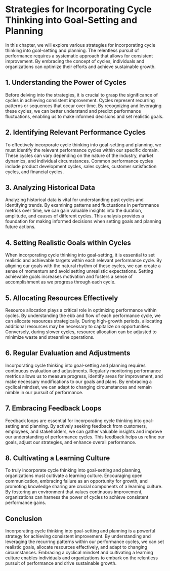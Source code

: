 # Strategies for Incorporating Cycle Thinking into Goal-Setting and Planning

In this chapter, we will explore various strategies for incorporating cycle thinking into goal-setting and planning. The relentless pursuit of performance requires a systematic approach that allows for consistent improvement. By embracing the concept of cycles, individuals and organizations can optimize their efforts and achieve sustainable growth.

## 1\. Understanding the Power of Cycles

Before delving into the strategies, it is crucial to grasp the significance of cycles in achieving consistent improvement. Cycles represent recurring patterns or sequences that occur over time. By recognizing and leveraging these cycles, we can better understand and predict performance fluctuations, enabling us to make informed decisions and set realistic goals.

## 2\. Identifying Relevant Performance Cycles

To effectively incorporate cycle thinking into goal-setting and planning, we must identify the relevant performance cycles within our specific domain. These cycles can vary depending on the nature of the industry, market dynamics, and individual circumstances. Common performance cycles include product development cycles, sales cycles, customer satisfaction cycles, and financial cycles.

## 3\. Analyzing Historical Data

Analyzing historical data is vital for understanding past cycles and identifying trends. By examining patterns and fluctuations in performance metrics over time, we can gain valuable insights into the duration, amplitude, and causes of different cycles. This analysis provides a foundation for making informed decisions when setting goals and planning future actions.

## 4\. Setting Realistic Goals within Cycles

When incorporating cycle thinking into goal-setting, it is essential to set realistic and achievable targets within each relevant performance cycle. By aligning our goals with the natural rhythm of these cycles, we can create a sense of momentum and avoid setting unrealistic expectations. Setting achievable goals increases motivation and fosters a sense of accomplishment as we progress through each cycle.

## 5\. Allocating Resources Effectively

Resource allocation plays a critical role in optimizing performance within cycles. By understanding the ebb and flow of each performance cycle, we can allocate resources strategically. During high-growth periods, allocating additional resources may be necessary to capitalize on opportunities. Conversely, during slower cycles, resource allocation can be adjusted to minimize waste and streamline operations.

## 6\. Regular Evaluation and Adjustments

Incorporating cycle thinking into goal-setting and planning requires continuous evaluation and adjustments. Regularly monitoring performance metrics allows us to measure progress, identify areas for improvement, and make necessary modifications to our goals and plans. By embracing a cyclical mindset, we can adapt to changing circumstances and remain nimble in our pursuit of performance.

## 7\. Embracing Feedback Loops

Feedback loops are essential for incorporating cycle thinking into goal-setting and planning. By actively seeking feedback from customers, employees, and stakeholders, we can gather valuable insights and improve our understanding of performance cycles. This feedback helps us refine our goals, adjust our strategies, and enhance overall performance.

## 8\. Cultivating a Learning Culture

To truly incorporate cycle thinking into goal-setting and planning, organizations must cultivate a learning culture. Encouraging open communication, embracing failure as an opportunity for growth, and promoting knowledge sharing are crucial components of a learning culture. By fostering an environment that values continuous improvement, organizations can harness the power of cycles to achieve consistent performance gains.

## Conclusion

Incorporating cycle thinking into goal-setting and planning is a powerful strategy for achieving consistent improvement. By understanding and leveraging the recurring patterns within our performance cycles, we can set realistic goals, allocate resources effectively, and adapt to changing circumstances. Embracing a cyclical mindset and cultivating a learning culture enables individuals and organizations to embark on the relentless pursuit of performance and drive sustainable growth.
